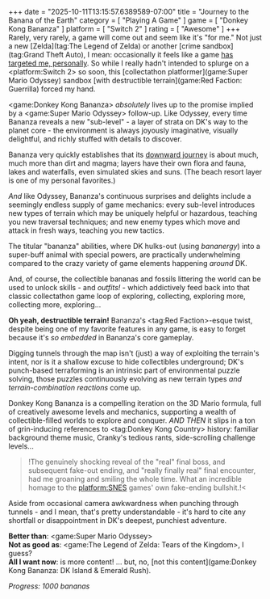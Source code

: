 +++
date = "2025-10-11T13:15:57.6389589-07:00"
title = "Journey to the Banana of the Earth"
category = [ "Playing A Game" ]
game = [ "Donkey Kong Bananza" ]
platform = [ "Switch 2" ]
rating = [ "Awesome" ]
+++
Rarely, very rarely, a game will come out and seem like it's "for me." Not just a new [Zelda](tag:The Legend of Zelda) or another [crime sandbox](tag:Grand Theft Auto), I mean: occasionally it feels like a game [has targeted me, personally]($SiteBaseURL$2024/03/10/two-point-oh/). So while I really hadn't intended to splurge on a <platform:Switch 2> so soon, this [collectathon platformer](game:Super Mario Odyssey) sandbox [with destructible terrain](game:Red Faction: Guerrilla) forced my hand.

<game:Donkey Kong Bananza> *absolutely* lives up to the promise implied by a <game:Super Mario Odyssey> follow-up. Like Odyssey, every time Bananza reveals a new "sub-level" - a layer of strata on DK's way to the planet core - the environment is always joyously imaginative, visually delightful, and richly stuffed with details to discover.

Bananza very quickly establishes that its [downward journey](https://en.wikipedia.org/wiki/Journey_to_the_Center_of_the_Earth) is about much, much more than dirt and magma; layers have their own flora and fauna, lakes and waterfalls, even simulated skies and suns. (The beach resort layer is one of my personal favorites.)

*And* like Odyssey, Bananza's continuous surprises and delights include a seemingly endless supply of game mechanics: every sub-level introduces new types of terrain which may be uniquely helpful or hazardous, teaching you new traversal techniques; and new enemy types which move and attack in fresh ways, teaching you new tactics.

The titular "bananza" abilities, where DK hulks-out (using *bananergy*) into a super-buff animal with special powers, are practically underwhelming compared to the crazy variety of game elements happening *around* DK.

And, of course, the collectible bananas and fossils littering the world can be used to unlock skills - and *outfits!* - which addictively feed back into that classic collectathon game loop of exploring, collecting, exploring more, collecting more, exploring...

**Oh yeah, destructible terrain!** Bananza's <tag:Red Faction>-esque twist, despite being one of my favorite features in any game, is easy to forget because it's *so embedded* in Bananza's core gameplay.

Digging tunnels through the map isn't (just) a way of exploiting the terrain's intent, nor is it a shallow excuse to hide collectibles underground; DK's punch-based terraforming is an intrinsic part of environmental puzzle solving, those puzzles continuously evolving as new terrain types *and terrain-combination reactions* come up.

Donkey Kong Bananza is a compelling iteration on the 3D Mario formula, full of creatively awesome levels and mechanics, supporting a wealth of collectible-filled worlds to explore and conquer. *AND THEN* it slips in a ton of grin-inducing references to <tag:Donkey Kong Country> history: familiar background theme music, Cranky's tedious rants, side-scrolling challenge levels...

>!The genuinely shocking reveal of the "real" final boss, and subsequent fake-out ending, and "really finally real" final encounter, had me groaning and smiling the whole time. What an incredible homage to the <platform:SNES> games' own fake-ending bullshit.!<

Aside from occasional camera awkwardness when punching through tunnels - and I mean, that's pretty understandable - it's hard to cite any shortfall or disappointment in DK's deepest, punchiest adventure.

**Better than**: <game:Super Mario Odyssey>  
**Not as good as**: <game:The Legend of Zelda: Tears of the Kingdom>, I guess?  
**All I want now**: is more content! ... but, no, [not this content](game:Donkey Kong Bananza: DK Island & Emerald Rush).

*Progress: 1000 bananas*
